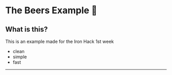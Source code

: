 # The Beers Example 🐤

## What is this?

This is an example made for the Iron Hack 1st week

- clean
- simple
- fast

---